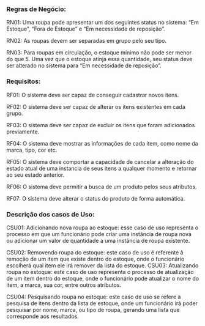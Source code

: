### Regras de Negócio:
RN01: Uma roupa pode apresentar um dos seguintes status no sistema: “Em Estoque”, “Fora de Estoque” e “Em necessidade de reposição”. 

RN02: As roupas devem ser separadas em grupo pelo seu tipo. 

RN03: Para roupas em circulação, o estoque mínimo não pode ser menor do que 5. Uma vez que o estoque atinja essa quantidade, seu status deve ser alterado no sistema para “Em necessidade de reposição”. 
### Requisitos:
RF01: O sistema deve ser capaz de conseguir cadastrar novos itens. 

RF02: O sistema deve ser capaz de alterar os itens existentes em cada grupo. 

RF03: O sistema deve ser capaz de excluir os itens que foram adicionados previamente. 

RF04: O sistema deve mostrar as informações de cada item, como nome da marca, tipo, cor etc. 

RF05: O sistema deve comportar a capacidade de cancelar a alteração do estado atual de uma instancia de seus itens a qualquer momento e retornar ao seu estado anterior. 

RF06: O sistema deve permitir a busca de um produto pelos seus atributos. 

RF07: O sistema deve alterar o status do produto de forma automática. 

### Descrição dos casos de Uso:
CSU01: Adicionando nova roupa ao estoque: esse caso de uso representa o processo em que um funcionário pode criar uma instância de roupa nova ou adicionar um valor de quantidade a uma instância de roupa existente. 

CSU02: Removendo roupa do estoque: este caso de uso é referente à remoção de um item que existe dentro do estoque, onde o funcionário escolherá qual item ele irá remover da lista do estoque. 
CSU03: Atualizando roupa no estoque: este caso de uso representa o processo de atualização de um item dentro do estoque, onde o funcionário pode atualizar o nome do item, a marca, sua cor, entre outros atributos. 

CSU04: Pesquisando roupa no estoque: este caso de uso se refere à pesquisa de itens dentro da lista de estoque, onde um funcionário irá poder pesquisar por nome, marca, ou tipo de roupa, gerando uma lista que corresponde aos resultados. 
